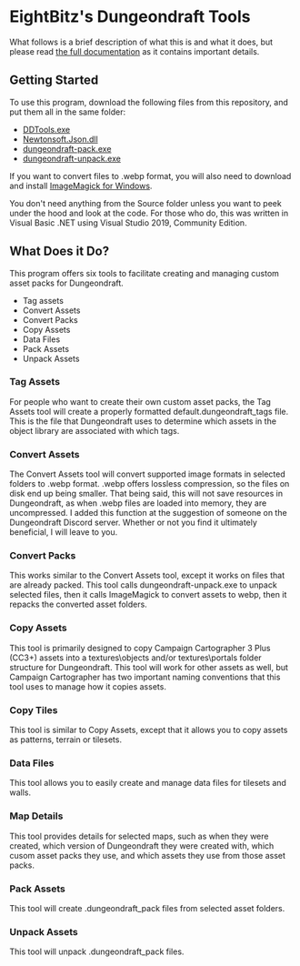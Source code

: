# EightBitz's Dungeondraft Tools

What follows is a brief description of what this is and what it does, but please read [the full documentation](https://github.com/EightBitz/Dungeondraft-Tools/blob/Version-2.5/EightBitz's%20Dungeondraft%20Tools%20Documentation.pdf) as it contains important details.

## Getting Started

To use this program, download the following files from this repository, and put them all in the same folder:

* [DDTools.exe](https://github.com/EightBitz/Dungeondraft-Tools/blob/Version-2.5/DDTools.exe)
* [Newtonsoft.Json.dll](https://github.com/EightBitz/Dungeondraft-Tools/blob/Version-2.5/Newtonsoft.Json.dll)
* [dungeondraft-pack.exe](https://github.com/EightBitz/Dungeondraft-Tools/blob/Version-2.5/dungeondraft-pack.exe)
* [dungeondraft-unpack.exe](https://github.com/EightBitz/Dungeondraft-Tools/blob/Version-2.5/dungeondraft-unpack.exe)

If you want to convert files to .webp format, you will also need to download and install [ImageMagick for Windows](https://imagemagick.org/script/download.php#windows).

You don't need anything from the Source folder unless you want to peek under the hood and look at the code. For those who do, this was written in Visual Basic .NET using Visual Studio 2019, Community Edition.

## What Does it Do?

This program offers six tools to facilitate creating and managing custom asset packs for Dungeondraft.

* Tag assets
* Convert Assets
* Convert Packs
* Copy Assets
* Data Files
* Pack Assets
* Unpack Assets

### Tag Assets

For people who want to create their own custom asset packs, the Tag Assets tool will create a properly
formatted default.dungeondraft_tags file. This is the file that Dungeondraft uses to determine which
assets in the object library are associated with which tags.

### Convert Assets

The Convert Assets tool will convert supported image formats in selected folders to .webp format.
.webp offers lossless compression, so the files on disk end up being smaller. That being said, this will not
save resources in Dungeondraft, as when .webp files are loaded into memory, they are uncompressed.
I added this function at the suggestion of someone on the Dungeondraft Discord server. Whether or not
you find it ultimately beneficial, I will leave to you.

### Convert Packs

This works similar to the Convert Assets tool, except it works on files that are already packed. This tool
calls dungeondraft-unpack.exe to unpack selected files, then it calls ImageMagick to convert assets to
webp, then it repacks the converted asset folders.

### Copy Assets

This tool is primarily designed to copy Campaign Cartographer 3 Plus (CC3+) assets into a
textures\objects and/or textures\portals folder structure for Dungeondraft. This tool will work for other
assets as well, but Campaign Cartographer has two important naming conventions that this tool uses to
manage how it copies assets.

### Copy Tiles
This tool is similar to Copy Assets, except that it allows you to copy assets as patterns, terrain or tilesets.

### Data Files
This tool allows you to easily create and manage data files for tilesets and walls.

### Map Details
This tool provides details for selected maps, such as when they were created, which version of Dungeondraft they were created with, which cusom asset packs they use, and which assets they use from those asset packs.

### Pack Assets

This tool will create .dungeondraft_pack files from selected asset folders.

### Unpack Assets

This tool will unpack .dungeondraft_pack files.
